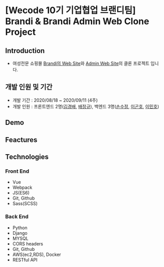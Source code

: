 # [Wecode 10기 기업협업 브랜디팀] <br /> Brandi & Brandi Admin Web Clone Project
## Introduction
-   여성전문 쇼핑몰 [Brandi의 Web Site](https://www.brandi.co.kr/)와 [Admin Web Site](http://admin.brandi.co.kr/)의 클론 프로젝트 입니다.

## 개발 인원 및 기간
-   개발 기간 : 2020/08/18 ~ 2020/09/11 (4주)
-   개발 인원 : 프론트엔드 2명([김경배](https://github.com/rudqo14), [배정규](https://github.com/junggyoo)), 백엔드 3명([손수정](https://github.com/soojung601), [이곤호](https://github.com/sincerity10), [이민호](https://github.com/minho-lee0716))

## Demo



## Feactures


## Technologies
### Front End
- Vue
- Webpack
- JS(ES6)
- Git, Github
- Sass(SCSS)

### Back End
- Python
- Django
- MYSQL
- CORS headers
- Git, Github
- AWS(ec2,RDS), Docker
- RESTful API

